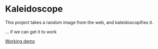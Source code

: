 # Kaleidoscope
This project takes a random image from the web, and kaleidoscopifies it.

... if we can get it to work

[Working demo](https://kaleidoscope.itchono.repl.co/)
